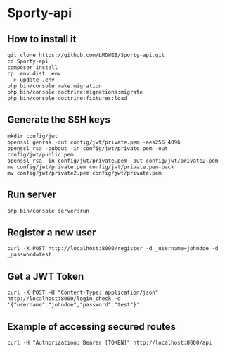# Sporty-api

## How to install it

    git clone https://github.com/LMDWEB/Sporty-api.git
    cd Sporty-api
    composer install
    cp .env.dist .env
    --> update .env
    php bin/console make:migration
    php bin/console doctrine:migrations:migrate
    php bin/console doctrine:fixtures:load
    
## Generate the SSH keys
    mkdir config/jwt
    openssl genrsa -out config/jwt/private.pem -aes256 4096
    openssl rsa -pubout -in config/jwt/private.pem -out config/jwt/public.pem 
    openssl rsa -in config/jwt/private.pem -out config/jwt/private2.pem
    mv config/jwt/private.pem config/jwt/private.pem-back
    mv config/jwt/private2.pem config/jwt/private.pem

## Run server
    php bin/console server:run

## Register a new user
    curl -X POST http://localhost:8000/register -d _username=johndoe -d _password=test
    
## Get a JWT Token
    curl -X POST -H "Content-Type: application/json" http://localhost:8000/login_check -d '{"username":"johndoe","password":"test"}'

## Example of accessing secured routes
    curl -H "Authorization: Bearer [TOKEN]" http://localhost:8000/api
    
    